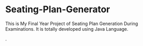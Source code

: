 # Seating-Plan-Generator

This is My Final Year Project of Seating Plan Generation During Examinations. It is totally developed using Java Language.



















































































































































































































































































































































.






































